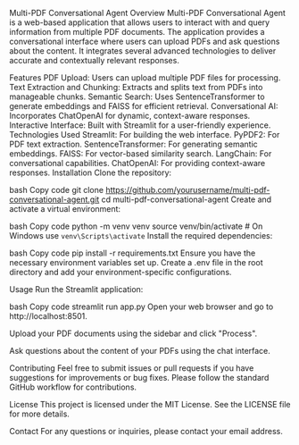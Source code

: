 Multi-PDF Conversational Agent
Overview
Multi-PDF Conversational Agent is a web-based application that allows users to interact with and query information from multiple PDF documents. The application provides a conversational interface where users can upload PDFs and ask questions about the content. It integrates several advanced technologies to deliver accurate and contextually relevant responses.

Features
PDF Upload: Users can upload multiple PDF files for processing.
Text Extraction and Chunking: Extracts and splits text from PDFs into manageable chunks.
Semantic Search: Uses SentenceTransformer to generate embeddings and FAISS for efficient retrieval.
Conversational AI: Incorporates ChatOpenAI for dynamic, context-aware responses.
Interactive Interface: Built with Streamlit for a user-friendly experience.
Technologies Used
Streamlit: For building the web interface.
PyPDF2: For PDF text extraction.
SentenceTransformer: For generating semantic embeddings.
FAISS: For vector-based similarity search.
LangChain: For conversational capabilities.
ChatOpenAI: For providing context-aware responses.
Installation
Clone the repository:

bash
Copy code
git clone https://github.com/yourusername/multi-pdf-conversational-agent.git
cd multi-pdf-conversational-agent
Create and activate a virtual environment:

bash
Copy code
python -m venv venv
source venv/bin/activate  # On Windows use `venv\Scripts\activate`
Install the required dependencies:

bash
Copy code
pip install -r requirements.txt
Ensure you have the necessary environment variables set up. Create a .env file in the root directory and add your environment-specific configurations.

Usage
Run the Streamlit application:

bash
Copy code
streamlit run app.py
Open your web browser and go to http://localhost:8501.

Upload your PDF documents using the sidebar and click "Process".

Ask questions about the content of your PDFs using the chat interface.

Contributing
Feel free to submit issues or pull requests if you have suggestions for improvements or bug fixes. Please follow the standard GitHub workflow for contributions.

License
This project is licensed under the MIT License. See the LICENSE file for more details.

Contact
For any questions or inquiries, please contact your email address.
